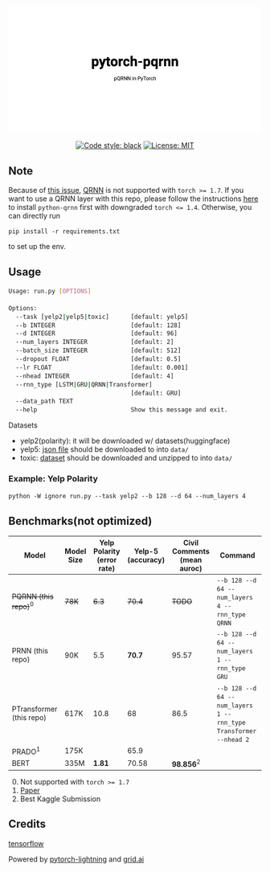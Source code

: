 ![banner](./banner.png)

<center>
<a href="https://github.com/ChenghaoMou/pytorch-pQRNN"><img alt="Code style: black" src="https://img.shields.io/badge/code%20style-black-000000.svg"></a> <a href="https://github.com/psf/black/blob/master/LICENSE"><img alt="License: MIT" src="https://black.readthedocs.io/en/stable/_static/license.svg"></a>
</center>

## Note

Because of [this issue](https://github.com/salesforce/pytorch-qrnn/issues/29), [QRNN](https://github.com/salesforce/pytorch-qrnn) is not supported with `torch >= 1.7`. If you want to use a QRNN layer with this repo, please follow the instructions [here](https://github.com/salesforce/pytorch-qrnn) to install `python-qrnn` first with  downgraded `torch <= 1.4`. Otherwise, you can directly run 

```
pip install -r requirements.txt
```

to set up the env.

## Usage

```bash
Usage: run.py [OPTIONS]

Options:
  --task [yelp2|yelp5|toxic]      [default: yelp5]
  --b INTEGER                     [default: 128]
  --d INTEGER                     [default: 96]
  --num_layers INTEGER            [default: 2]
  --batch_size INTEGER            [default: 512]
  --dropout FLOAT                 [default: 0.5]
  --lr FLOAT                      [default: 0.001]
  --nhead INTEGER                 [default: 4]
  --rnn_type [LSTM|GRU|QRNN|Transformer]
                                  [default: GRU]
  --data_path TEXT
  --help                          Show this message and exit.
```

Datasets

-   yelp2(polarity): it will be downloaded w/ datasets(huggingface)
-   yelp5: [json file](https://www.kaggle.com/luisfredgs/hahnn-for-document-classification?select=yelp_reviews.json) should be downloaded to into `data/`
-   toxic: [dataset](https://www.kaggle.com/c/jigsaw-toxic-comment-classification-challenge) should be downloaded and unzipped to into `data/`

### Example: Yelp Polarity

    python -W ignore run.py --task yelp2 --b 128 --d 64 --num_layers 4

## Benchmarks(not optimized)

| Model                    | Model Size | Yelp Polarity (error rate) | Yelp-5 (accuracy) | Civil Comments (mean auroc) | Command                                                          |
| ------------------------ | ---------- | -------------------------- | ----------------- | --------------------------- | ---------------------------------------------------------------- |
| ~~PQRNN (this repo)~~<sup>0</sup>    | ~~78K~~    | ~~6.3~~                    | ~~70.4~~          | ~~TODO~~                    | `--b 128 --d 64 --num_layers 4 --rnn_type QRNN`                  |
| PRNN (this repo)         | 90K        | 5.5                        | **70.7**          | 95.57                       | `--b 128 --d 64 --num_layers 1 --rnn_type GRU`                   |
| PTransformer (this repo) | 617K       | 10.8                       | 68              | 86.5                        | `--b 128 --d 64 --num_layers 1 --rnn_type Transformer --nhead 2` |
| PRADO<sup>1</sup>        | 175K       |                            | 65.9              |                             |                                                                  |
| BERT                     | 335M       | **1.81**                   | 70.58             | **98.856**<sup>2</sup>      |                                                                  |
0.  Not supported with `torch >= 1.7`
1.  [Paper](https://www.aclweb.org/anthology/D19-1506.pdf)
2.  Best Kaggle Submission

## Credits

[tensorflow](https://github.com/tensorflow/models/tree/master/research/sequence_projection/prado)

Powered by [pytorch-lightning](https://github.com/PyTorchLightning/pytorch-lightning) and [grid.ai](https://www.grid.ai/)
